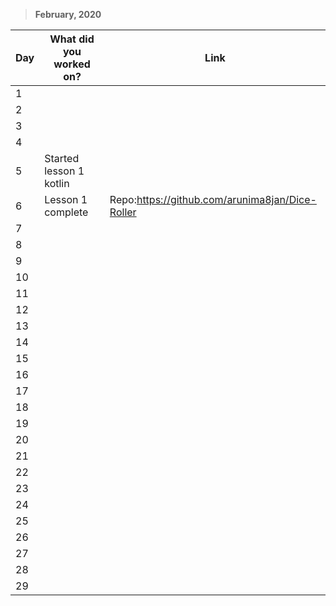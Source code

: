 > **February, 2020**

|Day|What did you worked on?|Link|
|-------|------|--------|
|1|||
|2|||
|3|||
|4|||
|5|Started lesson 1 kotlin||
|6|Lesson 1 complete|Repo:https://github.com/arunima8jan/Dice-Roller|
|7|||
|8|||
|9|||
|10|||
|11|||
|12|||
|13|||
|14|||
|15|||
|16|||
|17|||
|18|||
|19|||
|20|||
|21|||
|22|||
|23|||
|24|||
|25|||
|26|||
|27|||
|28|||
|29|||
